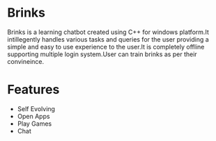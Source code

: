 # Brinks
Brinks is a learning chatbot created using C++ for windows platform.It intillegently handles various tasks and queries for the user providing a simple and easy to use experience to the user.It is completely offline supporting multiple login system.User can train brinks as per their convineince.

# Features
* Self Evolving
* Open Apps
* Play Games
* Chat



